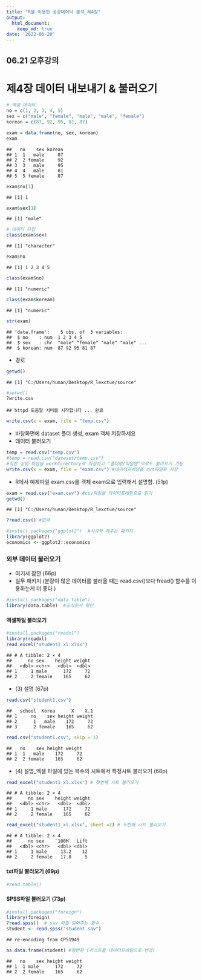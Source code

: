 ```yaml
---
title: "R을 이용한 공공데이터 분석_제4장"
output:
  html_document:
    keep_md: true
date: '2022-06-20'
---
```



06.21 오후강의
-
# 제4장 데이터 내보내기 & 불러오기

```r
# 엑셀 데이터
no = c(1, 2, 3, 4, 5)
sex = c("male", "female", "male", "male", "female")
korean = c(87, 92, 95, 81, 87)

exam = data.frame(no, sex, korean)
exam
```

```
##   no    sex korean
## 1  1   male     87
## 2  2 female     92
## 3  3   male     95
## 4  4   male     81
## 5  5 female     87
```

```r
exam$no[1]
```

```
## [1] 1
```

```r
exam$sex[1]
```

```
## [1] "male"
```

```r
# 데이터 타입
class(exam$sex)
```

```
## [1] "character"
```

```r
exam$no
```

```
## [1] 1 2 3 4 5
```

```r
class(exam$no)
```

```
## [1] "numeric"
```

```r
class(exam$korean)
```

```
## [1] "numeric"
```

```r
str(exam)
```

```
## 'data.frame':	5 obs. of  3 variables:
##  $ no    : num  1 2 3 4 5
##  $ sex   : chr  "male" "female" "male" "male" ...
##  $ korean: num  87 92 95 81 87
```
- 경로

```r
getwd()
```

```
## [1] "C:/Users/human/Desktop/R_lexctue/source"
```

```r
#setwd()
?write.csv
```

```
## httpd 도움말 서버를 시작합니다 ... 완료
```

```r
write.csv(x = exam, file = "temp.csv")
```
- 바탕화면에 dataset 폴더 생성, exam 객체 저장하세요
- 데이터 불러오기

```r
temp = read.csv("temp.csv")
#temp = read.csv("dataset/temp.csv") 
#직전 상위 파일을 workdirectory로 지정하고 "폴더명/파일명"으로도 불러오기 가능
write.csv(x = exam, file = "exam.csv") #데이터프레임을 cvs파일로 저장
```
- R에서 예제파일 exam.csv를 객체 exam으로 입력해서 설명함. (51p)

```r
exam = read.csv("exam.csv") #csv파일을 데이터프레임으로 읽기
getwd()
```

```
## [1] "C:/Users/human/Desktop/R_lexctue/source"
```

```r
?read.csv() #입력
```


```r
#install.packages("ggplot2")  #시각화 해주는 패키지
library(ggplot2)
economics <- ggplot2::economics
```

### 외부 데이터 불러오기

- 여기서 잠깐 (66p)
- 실무 패키지 (분량이 많은 데이터를 불러올 때는 read.csv()보다 fread() 함수를 이용하는게 더 좋다.)

```r
#install.packages("data.table")
library(data.table)  #공식문서 확인
```

#### 엑셀파일 불러오기


```r
#install.packages("readxl")
library(readxl)
read_excel("student1_xl.xlsx")
```

```
## # A tibble: 2 × 4
##      no sex    height weight
##   <dbl> <chr>   <dbl>  <dbl>
## 1     1 male      172     72
## 2     2 female    165     62
```

- (3) 설명 (67p)

```r
read.csv("student1.csv")
```

```
##   school  Korea      X    X.1
## 1     no    sex height weight
## 2      1   male    172     72
## 3      2 female    165     62
```

```r
read.csv("student1.csv", skip = 1)
```

```
##   no    sex height weight
## 1  1   male    172     72
## 2  2 female    165     62
```

- (4) 설명_엑셀 파일에 있는 복수의 시트에서 특정시트 불러오기 (68p)

```r
read_excel("student1_xl.xlsx") # 첫번째 시트 불러오기
```

```
## # A tibble: 2 × 4
##      no sex    height weight
##   <dbl> <chr>   <dbl>  <dbl>
## 1     1 male      172     72
## 2     2 female    165     62
```

```r
read_excel("student1_xl.xlsx", sheet =2) # 두번째 시트 불러오기
```

```
## # A tibble: 2 × 4
##      no sex    `100M`  Lift
##   <dbl> <chr>   <dbl> <dbl>
## 1     1 male     13.2    12
## 2     2 female   17.8     5
```
#### txt파일 불러오기 (69p)
```r
#read.table()
```

#### SPSS파일 불러오기 (73p)

```r
#install.packages("foreign")
library(foreign)
?read.spss()  #.sav 파일 읽어주는 함수
student <- read.spss("student.sav")
```

```
## re-encoding from CP51949
```

```r
as.data.frame(student) #형변환 (리스트를 데이터프레임으로 변경)
```

```
##   no    sex height weight
## 1  1 male      172     72
## 2  2 female    165     62
```
